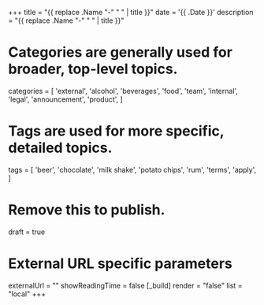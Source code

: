 +++
title = "{{ replace .Name "-" " " | title }}"
date = '{{ .Date }}'
description = "{{ replace .Name "-" " " | title }}"
# Categories are generally used for broader, top-level topics.
categories = [
 'external',
 'alcohol',
 'beverages',
 'food',
 'team',
 'internal',
 'legal',
 'announcement',
 'product',
]
# Tags are used for more specific, detailed topics.
tags = [
 'beer',
 'chocolate',
 'milk shake',
 'potato chips',
 'rum',
 'terms',
 'apply',
]
# Remove this to publish.
draft = true
# External URL specific parameters
externalUrl = ""
showReadingTime = false
[_build]
render = "false"
list = "local"
+++
